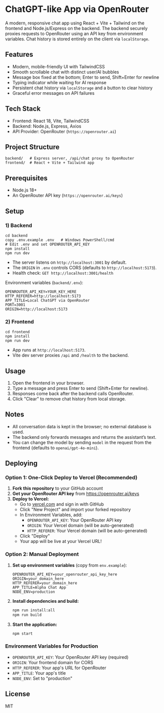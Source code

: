 # ChatGPT-like App via OpenRouter

A modern, responsive chat app using React + Vite + Tailwind on the frontend and Node.js/Express on the backend. The backend securely proxies requests to OpenRouter using an API key from environment variables. Chat history is stored entirely on the client via `localStorage`.

## Features
- Modern, mobile-friendly UI with TailwindCSS
- Smooth scrollable chat with distinct user/AI bubbles
- Message box fixed at the bottom; Enter to send, Shift+Enter for newline
- Typing indicator while waiting for AI response
- Persistent chat history via `localStorage` and a button to clear history
- Graceful error messages on API failures

## Tech Stack
- Frontend: React 18, Vite, TailwindCSS
- Backend: Node.js, Express, Axios
- API Provider: OpenRouter (`https://openrouter.ai`)

## Project Structure
```
backend/   # Express server, /api/chat proxy to OpenRouter
frontend/  # React + Vite + Tailwind app
```

## Prerequisites
- Node.js 18+
- An OpenRouter API key (`https://openrouter.ai/keys`)

## Setup

### 1) Backend
```
cd backend
copy .env.example .env   # Windows PowerShell/cmd
# Edit .env and set OPENROUTER_API_KEY
npm install
npm run dev
```
- The server listens on `http://localhost:3001` by default.
- The `ORIGIN` in `.env` controls CORS (defaults to `http://localhost:5173`).
- Health check: `GET http://localhost:3001/health`

Environment variables (`backend/.env`):
```
OPENROUTER_API_KEY=YOUR_KEY_HERE
HTTP_REFERER=http://localhost:5173
APP_TITLE=Local ChatGPT via OpenRouter
PORT=3001
ORIGIN=http://localhost:5173
```

### 2) Frontend
```
cd frontend
npm install
npm run dev
```
- App runs at `http://localhost:5173`.
- Vite dev server proxies `/api` and `/health` to the backend.

## Usage
1. Open the frontend in your browser.
2. Type a message and press Enter to send (Shift+Enter for newline).
3. Responses come back after the backend calls OpenRouter.
4. Click "Clear" to remove chat history from local storage.

## Notes
- All conversation data is kept in the browser; no external database is used.
- The backend only forwards messages and returns the assistant’s text.
- You can change the model by sending `model` in the request from the frontend (defaults to `openai/gpt-4o-mini`).

## Deploying

### Option 1: One-Click Deploy to Vercel (Recommended)

1. **Fork this repository** to your GitHub account
2. **Get your OpenRouter API key** from https://openrouter.ai/keys
3. **Deploy to Vercel:**
   - Go to [vercel.com](https://vercel.com) and sign in with GitHub
   - Click "New Project" and import your forked repository
   - In Environment Variables, add:
     - `OPENROUTER_API_KEY`: Your OpenRouter API key
     - `ORIGIN`: Your Vercel domain (will be auto-generated)
     - `HTTP_REFERER`: Your Vercel domain (will be auto-generated)
   - Click "Deploy"
   - Your app will be live at your Vercel URL!

### Option 2: Manual Deployment

1. **Set up environment variables** (copy from `env.example`):
   ```
   OPENROUTER_API_KEY=your_openrouter_api_key_here
   ORIGIN=your_domain_here
   HTTP_REFERER=your_domain_here
   APP_TITLE=Alpha Chat App
   NODE_ENV=production
   ```

2. **Install dependencies and build:**
   ```bash
   npm run install:all
   npm run build
   ```

3. **Start the application:**
   ```bash
   npm start
   ```

### Environment Variables for Production
- `OPENROUTER_API_KEY`: Your OpenRouter API key (required)
- `ORIGIN`: Your frontend domain for CORS
- `HTTP_REFERER`: Your app's URL for OpenRouter
- `APP_TITLE`: Your app's title
- `NODE_ENV`: Set to "production"

## License
MIT
